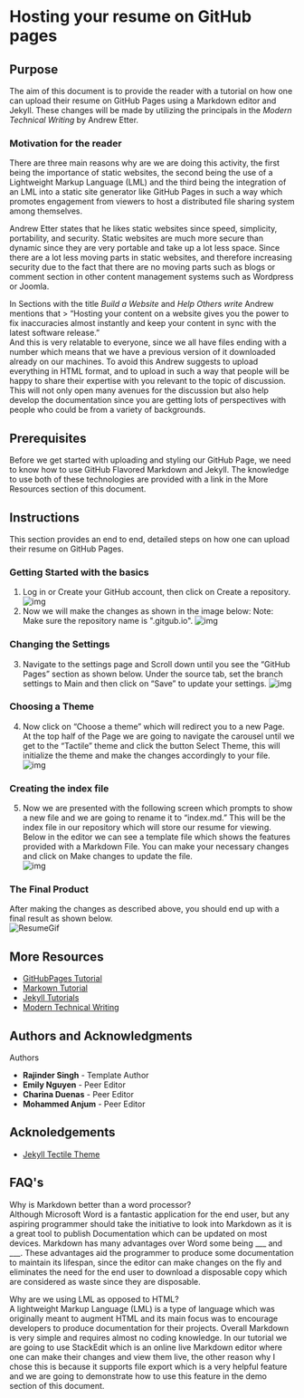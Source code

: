 # Hosting your resume on GitHub pages

## Purpose
The aim of this document is to provide the reader with a tutorial on how one can upload their resume on GitHub Pages using a Markdown editor and Jekyll. These changes will be made by utilizing the principals in the *Modern Technical Writing* by Andrew Etter. 

### Motivation for the reader
There are three main reasons why are we are doing this activity, the first being the importance of static websites, the second being the use of a Lightweight Markup Language (LML) and the third being the integration of an LML into a static site generator like GitHub Pages in such a way which promotes engagement from viewers to host a distributed file sharing system among themselves.  

Andrew Etter states that he likes static websites since speed, simplicity, portability, and security. Static websites are much more secure than dynamic since they are very portable and take up a lot less space. Since there are a lot less moving parts in static websites, and therefore increasing security due to the fact that there are no moving parts such as blogs or comment section in other content management systems such as Wordpress or Joomla.  

In Sections with the title *Build a Website* and *Help Others write* Andrew mentions that > “Hosting your content on a website gives you the power to fix inaccuracies almost instantly and keep your content in sync with the latest software release.”  
And this is very relatable to everyone, since we all have files ending with a number which means that we have a previous version of it downloaded already on our machines. To avoid this Andrew suggests to upload everything in HTML format, and to upload in such a way that people will be happy to share their expertise with you relevant to the topic of discussion. This will not only open many avenues for the discussion but also help develop the documentation since you are getting lots of perspectives with people who could be from a variety of backgrounds.  

## Prerequisites
Before we get started with uploading and styling our GitHub Page, we need to know how to use GitHub Flavored Markdown and Jekyll. The knowledge to use both of these technologies are provided with a link in the More Resources section of this document.

## Instructions
This section provides an end to end, detailed steps on how one can upload their resume on GitHub Pages.

### Getting Started with the basics  
1.	Log in or Create your GitHub account, then click on Create a repository.
![img](/Assets/create-repo.jpg)  
2.	Now we will make the changes as shown in the image below:
Note: Make sure the repository name is "<yourusername>.gitgub.io".
![img](/Assets/repo-settings.png)  

### Changing the Settings     
3.	Navigate to the settings page and Scroll down until you see the “GitHub Pages” section as shown below. Under the source tab, set the branch settings to Main and then click on “Save” to update your settings. 
![img](/Assets/repo-theme-change.png)    
### Choosing a Theme    
4.	 Now click on “Choose a theme” which will redirect you to a new Page. At the top half of the Page we are going to navigate the carousel until we get to the “Tactile” theme and click the button Select Theme, this will initialize the theme and make the changes accordingly to your file.  
![img](/Assets/theme-carousel.png)  

### Creating the index file  
5.	Now we are presented with the following screen which prompts to show a new file and we are going to rename it to “index.md.” This will be the index file in our repository which will store our resume for viewing. Below in the editor we can see a template file which shows the features provided with a Markdown File. You can make your necessary changes and click on Make changes to update the file.    
![img](/Assets/theme-edit.png)   

### The Final Product  
After making the changes as described above, you should end up with a final result as shown below.  
![ResumeGif](/Assets/resumeGif.gif)


## More Resources
* [GitHubPages Tutorial](https://guides.github.com/features/pages/)  
* [Markown Tutorial](https://www.markdownguide.org/)
* [Jekyll Tutorials](https://www.youtube.com/playlist?list=PLLAZ4kZ9dFpOPV5C5Ay0pHaa0RJFhcmcB) 
* [Modern Technical Writing](https://www.amazon.ca/Modern-Technical-Writing-Introduction-Documentation-ebook/dp/B01A2QL9SS)    


## Authors and Acknowledgments
Authors  
* **Rajinder Singh** - Template Author   
* **Emily Nguyen**   - Peer Editor    
* **Charina Duenas** - Peer Editor 
* **Mohammed Anjum** - Peer Editor 

## Acknoledgements 
* [Jekyll Tectile Theme](https://github.com/pages-themes/tactile)    


## FAQ's
Why is Markdown better than a word processor?  
Although Microsoft Word is a fantastic application for the end user, but any aspiring programmer should take the initiative to look into Markdown as it is a great tool to publish Documentation which can be updated on most devices. Markdown has many advantages over Word some being ___ and ___. These advantages aid the programmer to produce some documentation to maintain its lifespan, since the editor can make changes on the fly and eliminates the need for the end user to download a disposable copy which are considered as waste since they are disposable. 
 
Why are we using  LML as opposed to HTML?  
A lightweight Markup Language (LML) is a type of language which was originally meant to augment HTML and its main focus was to encourage developers to produce documentation for their projects. Overall Markdown is very simple and requires almost no coding knowledge. In our tutorial we are going to use StackEdit which is an online live Markdown editor where one can make their changes and view them live, the other reason why I chose this is because it supports file export which is a very helpful feature and we are going to demonstrate how to use this feature in the demo section of this document.  
